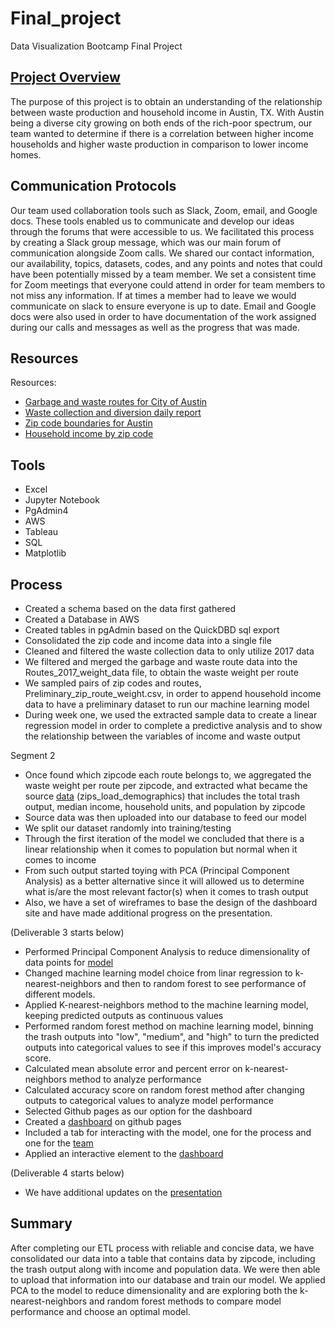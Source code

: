 # Final_project
Data Visualization Bootcamp Final Project


## [Project Overview](https://docs.google.com/presentation/d/1ff6geuibB3INIdmVZ1MCOf6o9UUcdfSww27aJYee5uw/edit#slide=id.gd7b3277579_0_96)
The purpose of this project is to obtain an understanding of the relationship between waste production and household income in Austin, TX. With Austin being a diverse city  growing on both ends of the rich-poor spectrum, our team wanted to determine if there is a correlation between higher income households and higher waste production in comparison to lower income homes.

## Communication Protocols 
Our team used collaboration tools such as Slack, Zoom, email, and Google docs. These tools enabled us to communicate and develop our ideas through the forums that were accessible to us. We facilitated this process by creating a Slack group message, which was our main forum of communication alongside Zoom calls. We shared our contact information, our availability, topics, datasets, codes, and any points and notes that could have been potentially missed by a team member. We set a consistent time for Zoom meetings that everyone could attend in order for team members to not miss any information. If at times a member had to leave we would communicate on slack to ensure everyone is up to date. Email and Google docs were also used in order to have documentation of the work assigned during our calls and messages as well as the progress that was made. 

## Resources
Resources:
- [Garbage and waste routes for City of Austin](https://data.austintexas.gov/Locations-and-Maps/Garbage-Routes/azhh-4hg8)
- [Waste collection and diversion daily report](https://data.austintexas.gov/Utilities-and-City-Services/Waste-Collection-Diversion-Report-daily-/mbnu-4wq9) 
- [Zip code boundaries for Austin](https://openaustin.carto.com/u/oa-admin/tables/austin_area_zip_codes/public)
- [Household income by zip code](https://www.austintexas.gov/page/demographic-data)

## Tools
- Excel
- Jupyter Notebook
- PgAdmin4
- AWS 
- Tableau
- SQL
- Matplotlib


## Process
- Created a schema based on the data first gathered
- Created a Database  in AWS
- Created tables in pgAdmin based on the QuickDBD sql export
- Consolidated the zip code and income data into a single file
- Cleaned and filtered the waste collection data to only utilize 2017 data
- We filtered and merged the garbage and waste route data into the Routes_2017_weight_data file, to obtain the waste weight per route
- We sampled pairs of zip codes and routes, Preliminary_zip_route_weight.csv, in order to append household income data to have a preliminary dataset to run our machine learning model
- During week one, we used the extracted sample data to create a linear regression model in order to complete a predictive analysis and to show the relationship between the variables of income and waste output 


Segment 2
- Once found which zipcode each route belongs to, we aggregated the waste weight per route per zipcode, and extracted what became the source [data](https://github.com/TheLittlePrincess/Final_project/blob/main/zips_load_demographics.csv) (zips_load_demographics) that includes the total trash output, median income, household units, and population by zipcode
- Source data was then uploaded into our database to feed our model
- We split our dataset randomly into training/testing 
- Through the first iteration of the model we concluded that there is a linear relationship when it comes to population but normal when it comes to income
- From such output started toying with PCA (Principal Component Analysis) as a better alternative since it will allowed us to determine what is/are the most relevant factor(s) when it comes to trash output 
- Also, we have a set of wireframes to base the design of the dashboard site and have made additional progress on the presentation.

(Deliverable 3 starts below)
- Performed Principal Component Analysis to reduce dimensionality of data points for [model](https://github.com/TheLittlePrincess/Final_project/blob/main/ML_MODEL_PCA_KNN_RF.ipynb)
- Changed machine learning model choice from linar regression to k-nearest-neighbors and then to random forest to see performance of different models.
- Applied K-nearest-neighbors method to the machine learning model, keeping predicted outputs as continuous values
- Performed random forest method on machine learning model, binning the trash outputs into "low", "medium", and "high" to turn the predicted outputs into categorical values to see if this improves model's accuracy score.
- Calculated mean absolute error and percent error on k-nearest-neighbors method to analyze performance
- Calculated accuracy score on random forest method after changing outputs to categorical values to analyze model performance
- Selected Github pages as our option for the dashboard
- Created a [dashboard](https://github.com/TheLittlePrincess/TheLittlePrincess.github.io) on github pages
- Included a tab for interacting with the model, one for the process and one for the [team](https://thelittleprincess.github.io/team.html)
- Applied an interactive element to the [dashboard](https://thelittleprincess.github.io/index.html) 

(Deliverable 4 starts below)
- We have additional updates on the [presentation](https://docs.google.com/presentation/d/1ff6geuibB3INIdmVZ1MCOf6o9UUcdfSww27aJYee5uw/edit?ts=60a28a65#slide=id.ge0f3ac10eb_1_110)

## Summary
After completing our ETL process with reliable and concise data, we have consolidated our data into a table that contains data by zipcode, including the trash output along with income and population data. We were then able to upload that information into our database and train our model. We applied PCA to the model to reduce dimensionality and are exploring both the k-nearest-neighbors and random forest methods to compare model performance and choose an optimal model.
